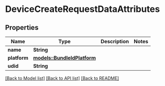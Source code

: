 # DeviceCreateRequestDataAttributes

## Properties

Name | Type | Description | Notes
------------ | ------------- | ------------- | -------------
**name** | **String** |  | 
**platform** | [**models::BundleIdPlatform**](BundleIdPlatform.md) |  | 
**udid** | **String** |  | 

[[Back to Model list]](../README.md#documentation-for-models) [[Back to API list]](../README.md#documentation-for-api-endpoints) [[Back to README]](../README.md)


